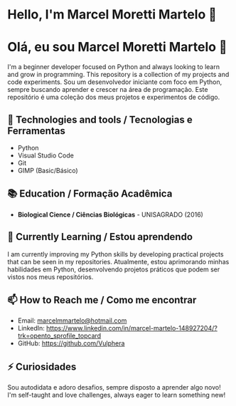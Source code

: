 # Hello, I'm Marcel Moretti Martelo 👋
# Olá, eu sou Marcel Moretti Martelo 👋

I'm a beginner developer focused on Python and always looking to learn and grow in programming. This repository is a collection of my projects and code experiments.
Sou um desenvolvedor iniciante com foco em Python, sempre buscando aprender e crescer na área de programação. Este repositório é uma coleção dos meus projetos e experimentos de código.

## 🔧 Technologies and tools / Tecnologias e Ferramentas
- Python
- Visual Studio Code
- Git
- GIMP (Basic/Básico)

## 📚 Education / Formação Acadêmica
- **Biological Cience / Ciências Biológicas** - UNISAGRADO (2016)

## 🌱 Currently Learning / Estou aprendendo
I am currently improving my Python skills by developing practical projects that can be seen in my repositories.
Atualmente, estou aprimorando minhas habilidades em Python, desenvolvendo projetos práticos que podem ser vistos nos meus repositórios.

## 📫 How to Reach me / Como me encontrar
- Email: marcelmmartelo@hotmail.com
- LinkedIn: https://www.linkedin.com/in/marcel-martelo-148927204/?trk=opento_sprofile_topcard
- GitHub: https://github.com/Vulphera

## ⚡ Curiosidades
Sou autodidata e adoro desafios, sempre disposto a aprender algo novo!
I'm self-taught and love challenges, always eager to learn something new!
